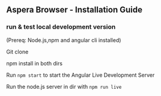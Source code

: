 ## Aspera Browser -  Installation Guide

### run & test local development version
(Prereq: Node.js,npm and angular cli installed)

Git clone

npm install in both dirs

Run `npm start` to start the Angular Live Development Server

Run the node.js server in dir with `npm run live`
 
